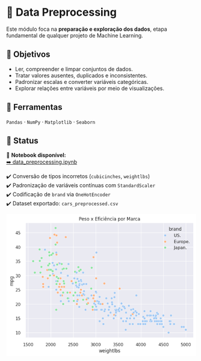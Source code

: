 # 🧹 Data Preprocessing
Este módulo foca na **preparação e exploração dos dados**, etapa fundamental de qualquer projeto de Machine Learning.

## 📘 Objetivos
- Ler, compreender e limpar conjuntos de dados.
- Tratar valores ausentes, duplicados e inconsistentes.
- Padronizar escalas e converter variáveis categóricas.
- Explorar relações entre variáveis por meio de visualizações.

## 🧠 Ferramentas
`Pandas` · `NumPy` · `Matplotlib` · `Seaborn`

## 🚧 Status
📓 **Notebook disponível:**  
[➡️ data_preprocessing.ipynb](./data_preprocessing.ipynb)

✔️ Conversão de tipos incorretos (`cubicinches`, `weightlbs`)  
✔️ Padronização de variáveis contínuas com `StandardScaler`  
✔️ Codificação de `brand` via `OneHotEncoder`  
✔️ Dataset exportado: `cars_preprocessed.csv`

![Peso x Eficiência](./Peso_Eficiencia_Marca.png)

